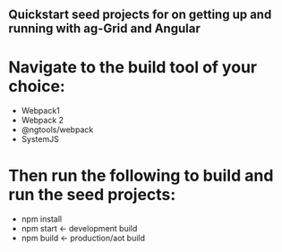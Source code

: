 ## Quickstart seed projects for on getting up and running with ag-Grid and Angular

# Navigate to the build tool of your choice: 
* Webpack1
* Webpack 2
* @ngtools/webpack
* SystemJS

# Then run the following to build and run the seed projects:

* npm install
* npm start     <- development build
* npm build     <- production/aot build
